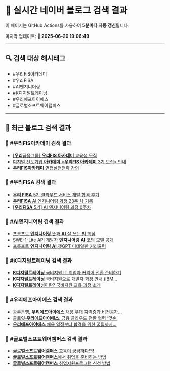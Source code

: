 # 🚀 실시간 네이버 블로그 검색 결과

이 페이지는 GitHub Actions를 사용하여 **5분마다 자동 갱신**됩니다.

마지막 업데이트: **📅 2025-06-20 19:06:49**

---

## 🔍 검색 대상 해시태그
- #우리FIS아카데미
- #우리FISA
- #AI엔지니어링
- #K디지털트레이닝
- #우리에프아이에스
- #글로벌소프트웨어캠퍼스

---

## 📝 최근 블로그 검색 결과

### 🔹 #우리FIS아카데미 검색 결과
- [[<b>우리</b>금융그룹] <b>우리FIS 아카데미</b> 교육생 모집](https://blog.naver.com/mijeong_park/223852498628)
- [디지털 선도기업 <b>아카데미</b> &lt;<b>우리FIS 아카데미</b> 3기 모집&gt; 안내](https://blog.naver.com/sillim3room/223464751363)
- [<b>우리FIS아카데미</b> 면접실전전략 강의](https://blog.naver.com/career_move/223728814805)

### 🔹 #우리FISA 검색 결과
- [<b>우리 FISA</b> 5기 클라우드 서비스 개발 합격 후기](https://blog.naver.com/miyg2003/223895882153)
- [<b>우리FISA</b> AI 엔지니어링 과정 23주 차 기록](https://blog.naver.com/erika0809/223899950801)
- [[<b>우리FISA</b> 5기] AI 엔지니어링 과정 0주차](https://blog.naver.com/tobying/223891052906)

### 🔹 #AI엔지니어링 검색 결과
- [프롬프트 <b>엔지니어링</b> 뜻과 <b>AI</b> 잘 쓰는 법 핵심](https://blog.naver.com/success_instinct/223903160209)
- [SWE-1-Lite API 개발자 <b>엔지니어링</b> <b>AI</b> 코딩 모델 공개](https://kwangho.tistory.com/531553)
- [프롬프트 <b>엔지니어링</b> <b>AI</b>,챗GPT 디테일한 커리큘럼](https://blog.naver.com/apple516/223786155486)

### 🔹 #K디지털트레이닝 검색 결과
- [<b>K디지털트레이닝</b> 국비지원 IT 취업과 커리어 전환 준비하기](https://blog.naver.com/tbr68/223905746569)
- [<b>K디지털트레이닝</b> 국비지원으로 개발자 과정 안내 (IBM... ](https://blog.naver.com/choi7766/223871928394)
- [<b>K디지털트레이닝</b>이란? 국비지원 교육 과정 소개](https://blog.naver.com/smgong00/223895930222)

### 🔹 #우리에프아이에스 검색 결과
- [광주은행, <b>우리에프아이에스</b> 채용 우대 자격증과 비전공자... ](https://blog.naver.com/giveapeck/223621025743)
- [클로잇·<b>우리에프아이에스</b>, 금융 클라우드 전환 협력 ‘맞손’](https://blog.naver.com/bon-media/223651852223)
- [<b>우리에프아이에스</b> 채용 일정부터 합격을 위한 꿀팁까지... ](https://blog.naver.com/chirinos8/223820826317)

### 🔹 #글로벌소프트웨어캠퍼스 검색 결과
- [<b>글로벌소프트웨어캠퍼스</b> 교육이 궁금하다면!](https://blog.naver.com/kkky1015/223168661875)
- [<b>글로벌소프트웨어캠퍼스</b>에서 취업을 준비하는 방법](https://blog.naver.com/mtpolice/223167777639)
- [<b>글로벌소프트웨어캠퍼스</b> 취업지원프로그램 신청 방법](https://blog.naver.com/globalsoftwarecampus/223870136985)
